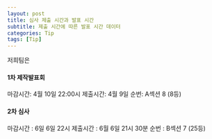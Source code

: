 ```yaml
---
layout: post
title: 심사 제출 시간과 발표 시간
subtitle: 제출 시간에 따른 발표 시간 데이터
categories: Tip
tags: [Tip]
---
```


저희팀은

#### 1차 제작발표회 
마감시간: 4월 10일 22:00시
제출시간: 4월 9일
순번: A섹션 8 (8등)


#### 2차 심사
마감시간 : 6일 6일 22시
제출시간 : 6월 6일 21시 30분
순번 :  B섹션 7 (25등)
